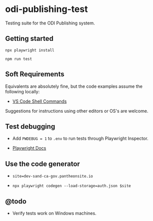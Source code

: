 # odi-publishing-test

Testing suite for the ODI Publishing system.

## Getting started

`npx playwright install`

`npm run test`

## Soft Requirements

Equivalents are absolutely fine, but the code examples assume the following locally:

- [VS Code Shell Commands](https://code.visualstudio.com/docs/setup/mac#_launching-from-the-command-line)

Suggestions for instructions using other editors or OS's are welcome.

## Test debugging

- Add `PWDEBUG = 1` to `.env` to run tests through Playwright Inspector.

- [Playwright Docs](https://playwright.dev/docs/debug)

## Use the code generator

- `site=dev-sand-ca-gov.pantheonsite.io`

<!-- - `npx playwright codegen $site --save-storage=auth.json` -->

- `npx playwright codegen --load-storage=auth.json $site`

## @todo

- Verify tests work on Windows machines.
